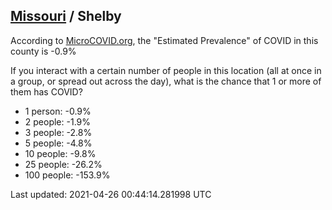 
## [Missouri](/united-states/missouri) / Shelby

According to [MicroCOVID.org](http://microcovid.org),
the "Estimated Prevalence" of COVID in this county is -0.9%

If you interact with a certain number of people in this location
(all at once in a group, or spread out across the day), what is the chance that
1 or more of them has COVID?

- 1 person: -0.9%
- 2 people: -1.9%
- 3 people: -2.8%
- 5 people: -4.8%
- 10 people: -9.8%
- 25 people: -26.2%
- 100 people: -153.9%

Last updated: 2021-04-26 00:44:14.281998 UTC

